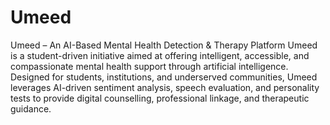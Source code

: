 # Umeed

Umeed – An AI-Based Mental Health Detection & Therapy Platform
Umeed is a student-driven initiative aimed at offering intelligent, accessible, and compassionate mental health support through artificial intelligence. Designed for students, institutions, and underserved communities, Umeed leverages AI-driven sentiment analysis, speech evaluation, and personality tests to provide digital counselling, professional linkage, and therapeutic guidance.
